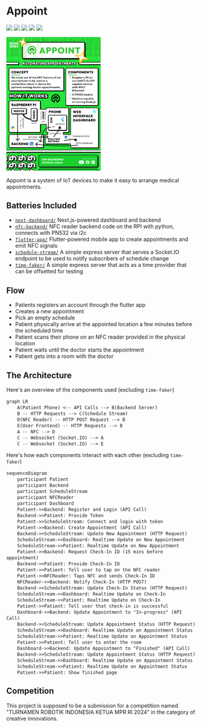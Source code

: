 # Appoint

<p align="left">
  <img src="https://cdn.jsdelivr.net/gh/devicons/devicon@latest/icons/raspberrypi/raspberrypi-original.svg" width=50 />
  <img src="https://cdn.jsdelivr.net/gh/devicons/devicon@latest/icons/python/python-original.svg" width=50 />
  <img src="https://cdn.jsdelivr.net/gh/devicons/devicon@latest/icons/nextjs/nextjs-original.svg" width=50 />
  <img src="https://cdn.jsdelivr.net/gh/devicons/devicon@latest/icons/typescript/typescript-original.svg" width=50 />
  <img src="https://cdn.jsdelivr.net/gh/devicons/devicon@latest/icons/flutter/flutter-original.svg" width=50 />
</p>

<img src=".github/appoint-poster.png" width=250 />

Appoint is a system of IoT devices to make it easy to arrange medical appointments.

## Batteries Included

- [`next-dashboard/`](next-dashboard/) Next.js-powered dashboard and backend
- [`nfc-backend/`](nfc-backend/) NFC reader backend code on the RPI with python, connects with PN532 via i2c
- [`flutter-app/`](flutter-app/) Flutter-powered mobile app to create appointments and emit NFC signals
- [`schedule-stream/`](schedule-stream/) A simple express server that serves a Socket.IO endpoint to be used to notify subscribers of schedule change
- [`time-faker/`](time-faker/) A simple express server that acts as a time provider that can be offsetted for testing

## Flow

- Patients registers an account through the flutter app
- Creates a new appointment
- Pick an empty schedule
- Patient physically arrive at the appointed location a few minutes before the scheduled time
- Patient scans their phone on an NFC reader provided in the physical location
- Patient waits until the doctor starts the appointment
- Patient gets into a room with the doctor

## The Architecture

Here's an overview of the components used (excluding `time-faker`)

```mermaid
graph LR
    A(Patient Phone) <-- API Calls --> B(Backend Server)
    B -- HTTP Requests --> C(Schedule Stream)
    D(NFC Reader) -- HTTP POST Request --> B
    E(User Frontend) -- HTTP Requests --> B
    A -- NFC --> D
    C -- Websocket (Socket.IO) --> A
    C -- Websocket (Socket.IO) --> E
```

Here's how each components interact with each other (excluding `time-faker`)

```mermaid
sequenceDiagram
    participant Patient
    participant Backend
    participant ScheduleStream
    participant NFCReader
    participant Dashboard
    Patient->>Backend: Register and Login (API Call)
    Backend->>Patient: Provide Token
    Patient->>ScheduleStream: Connect and login with token
    Patient->>Backend: Create Appointment (API Call)
    Backend->>ScheduleStream: Update New Appointment (HTTP Request)
    ScheduleStream->>Dashboard: Realtime Update on New Appointment
    ScheduleStream->>Patient: Realtime Update on New Appointment
    Patient->>Backend: Request Check-In ID (15 mins before appointment)
    Backend->>Patient: Provide Check-In ID
    Patient->>Patient: Tell user to tap on the NFC reader
    Patient->>NFCReader: Taps NFC and sends Check-In ID
    NFCReader->>Backend: Notify Check-In (HTTP POST)
    Backend->>ScheduleStream: Update Check-In Status (HTTP Request)
    ScheduleStream->>Dashboard: Realtime Update on Check-In
    ScheduleStream->>Patient: Realtime Update on Check-In
    Patient->>Patient: Tell user that check-in is successful
    Dashboard->>Backend: Update Appointment to "In-progress" (API Call)
    Backend->>ScheduleStream: Update Appointment Status (HTTP Request)
    ScheduleStream->>Dashboard: Realtime Update on Appointment Status
    ScheduleStream->>Patient: Realtime Update on Appointment Status
    Patient->>Patient: Tell user to enter the room
    Dashboard->>Backend: Update Appointment to "Finished" (API Call)
    Backend->>ScheduleStream: Update Appointment Status (HTTP Request)
    ScheduleStream->>Dashboard: Realtime Update on Appointment Status
    ScheduleStream->>Patient: Realtime Update on Appointment Status
    Patient->>Patient: Show finished page
```

## Competition

This project is supposed to be a submission for a competition named "TURNAMEN ROBOTIK INDONESIA KETUA MPR RI 2024" in the category of creative innovations.
